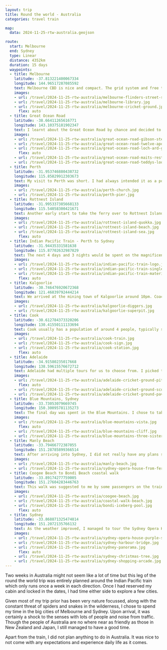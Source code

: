 ```yaml
---
layout: trip
title: Round the world - Australia
categories: travel train

map:
  data: 2024-11-25-rtw-australia.geojson

route:
  start: Melbourne
  end: Sydney
  type: Linear
  distance: 4352km
  duration: 15 days
  waypoints:
  - title: Melbourne
    latitude: -37.813221400067334
    longitude: 144.96517287085592
    text: Melbourne CBD is nice and compact. The grid system and free trams make it easy to get around. I particularly enjoyed tours of the State Library (free) and the Melbourne Cricket Ground (paid). Both are spectacular and their histories are made more engaging with an expert. Walking the Botanical gardens and Southbank are a relaxing affair on a sunny day. The National Gallery of Victoria is also recommended (it is also free!). Melbourne has plethora alleyways and its in these where the hidden gems are for eating out.
    images:
    - url: /travel/2024-11-25-rtw-australia/melbourne-flinders-street-station.jpg
    - url: /travel/2024-11-25-rtw-australia/melbourne-library.jpg
    - url: /travel/2024-11-25-rtw-australia/melbourne-cricket-ground.jpg
      flex: auto
  - title: Great Ocean Road
    latitude: -38.66411265616771
    longitude: 143.10375181902347
    text: I learnt about the Great Ocean Road by chance and decided to book a day tour of the famous stretch of road along the south coast of Australia. We set off very early in the morning as there was a long day of driving ahead of us. With plentiful stops throughout it was a really well thought out tour. We visited Gibson Steps and got our first glimpse of the unforgiving waves that gives the south coast the nickname of Shipwreck Coast. After that, we visited the 12 Apostles and Loch Ard Gorge. Making our way back along the Great Ocean Road proper, we spotted wild koalas in the trees and went for a short walk in Maits Rest Rainforest Walk. Lunch was in Apollo Bay and a final viewpoint at Teddy's Lookout in Lorne. Really fun day out.
    images:
    - url: /travel/2024-11-25-rtw-australia/great-ocean-road-gibson-steps.jpg
    - url: /travel/2024-11-25-rtw-australia/great-ocean-road-twelve-apostles.jpg
    - url: /travel/2024-11-25-rtw-australia/great-ocean-road-loch-ard-gorge.jpg
      flex: auto
    - url: /travel/2024-11-25-rtw-australia/great-ocean-road-maits-rest-rainforest-walk.jpg
    - url: /travel/2024-11-25-rtw-australia/great-ocean-road-teddys-lookout.jpg
  - title: Perth
    latitude: -31.953746880438732
    longitude: 115.85829912303673
    text: My visit to Perth was short. I had always intended it as a positioning stop to start the train ride on the Indian Pacific. Due to unknown reasons when booking my flights, the date I wanted was not available so I ended up having two nights in Perth. However, due to the late arrival of the flight from Melbourne and the early check in for the Indian Pacific, it meant I only had one full day in Perth. With that, I decided to brave the waters and visit Rottnest Island for the day.
    images:
    - url: /travel/2024-11-25-rtw-australia/perth-church.jpg
    - url: /travel/2024-11-25-rtw-australia/perth-pier.jpg
  - title: Rottnest Island
    latitude: -31.995337385668133
    longitude: 115.54058300421671
    text: Another early start to take the ferry over to Rottnest Island. The journey was pleasant and luckily the seas were calm with the stretch down [FIX ME] River slow due to speed restrictions. Once on the island it was instantly obvious why it was a popular destination to visit. Clear waters, pristine beaches and lots of convenient amenities provided the slow, relaxed day I needed in between travel days. I decided to walk anti-clockwise from the ferry port for a short hike. Within ten minutes I spotted my first quokka just chilling out under a tree. They are incredibly adorable creatures and some are not afraid to approach humans. I walked as far as [FIX ME] before retracing my steps and ended back at to get some quality beach time at [FIX ME]. Soon enough, it was time to join the bus tour around the island. It is a much more relaxed way to see the island than cycle around (which a lot of people did). We were introduced to the plant-life, marine-life and [island formation/rocks]. The tour was really informative and enjoyable. Afterwards, a short wait for the return ferry back to Perth.
    images:
    - url: /travel/2024-11-25-rtw-australia/rottnest-island-quokka.jpg
    - url: /travel/2024-11-25-rtw-australia/rottnest-island-beach.jpg
    - url: /travel/2024-11-25-rtw-australia/rottnest-island-sea.jpg
      flex: auto
  - title: Indian Pacific Train - Perth to Sydney
    latitude: -31.94435331581638
    longitude: 115.87702632987829
    text: The next 4 days and 3 nights would be spent on the magnificent Indian Pacific train travelling from Perth to Sydney. I met some wonderful people - both locals and tourists who were all up for a good time onboard. More details of the train and the journey will be in another post, but here I'll post a few photos of some of the places we stopped at.
    images:
    - url: /travel/2024-11-25-rtw-australia/indian-pacific-train-logo.jpg
    - url: /travel/2024-11-25-rtw-australia/indian-pacific-train-single-cabin.jpg
    - url: /travel/2024-11-25-rtw-australia/indian-pacific-train-materials.jpg
      flex: auto
  - title: Kalgoorlie
    latitude: -30.746476920672368
    longitude: 121.46839792444214
    text: We arrived at the mining town of Kalgoorlie around 10pm. Coaches took us for a tour of the town as well as to the mining super pit. Granted, it was late at night so visibility was poor; you could only see the lights on the vehicles which are operated 24 hours a day.
    images:
    - url: /travel/2024-11-25-rtw-australia/kalgoorlie-diggers.jpg
    - url: /travel/2024-11-25-rtw-australia/kalgoorlie-superpit.jpg
  - title: Cook
    latitude: -30.612784373320206
    longitude: 130.41550111133694
    text: Cook usually has a population of around 4 people, typically staff who work on the railways. We arrived in 45C heat but it was still an enjoyable time getting a good look at the whole train for the first time.
    images:
    - url: /travel/2024-11-25-rtw-australia/cook-train.jpg
    - url: /travel/2024-11-25-rtw-australia/cook-sign.jpg
    - url: /travel/2024-11-25-rtw-australia/cook-station.jpg
      flex: auto
  - title: Adelaide
    latitude: -34.91580235017668
    longitude: 138.59615576672712
    text: Adelaide had multiple tours for us to choose from. I picked the Adelaide Oval tour (as I had enjoyed the Melbourne Cricket Ground tour so much). We got to see a lot of behind the scenes locations and even climbed up the scoreboard!
    images:
    - url: /travel/2024-11-25-rtw-australia/adelaide-cricket-ground-pitch.jpg
      flex: auto
    - url: /travel/2024-11-25-rtw-australia/adelaide-cricket-ground-scoreboard.jpg
    - url: /travel/2024-11-25-rtw-australia/adelaide-cricket-ground-pavilion.jpg
  - title: Blue Mountains, Sydney
    latitude: -33.73053079669745
    longitude: 150.30095781135273
    text: The final day was spent in the Blue Mountains. I chose to take the cultural tour which was awesome. Super friendly and knowledgeable Uncle Dave welcomed us onto their lands.
    images:
    - url: /travel/2024-11-25-rtw-australia/blue-mountains-vista.jpg
      flex: auto
    - url: /travel/2024-11-25-rtw-australia/blue-mountains-cliff.jpg
    - url: /travel/2024-11-25-rtw-australia/blue-mountains-three-sisters.jpg
  - title: Manly Beach
    latitude: -33.79466772387055
    longitude: 151.28785899366514
    text: After arriving into Sydney, I did not really have any plans so my first evening was spent settling down and planning what to do. Before the rain poured, I hot-footed it to Manly Beach for a relaxing morning. The beach was lovely and surrounded by great cafes and restaurants. Unfortunately, the waves were quite strong so swimming was not allowed by the coast guards. Nevertheless, I really enjoyed relaxing on the beach after four days on the train.
    images:
    - url: /travel/2024-11-25-rtw-australia/manly-beach.jpg
    - url: /travel/2024-11-25-rtw-australia/sydney-opera-house-from-ferry.jpg
  - title: Coogee Beach to Bondi Beach coastal walk
    latitude: -33.89174277759005
    longitude: 151.27604283446763
    text: This walk was suggested to me by some passengers on the train! On the day I went there was a lot of sea mist coming in but it did not detract from the walk itself. There are a lot of ups and downs with steps but was not too difficult. I lost count of the number of beaches along the way, so there are plenty of opportunities to rest and relax. In fact, I felt like the smaller beaches would have been more relaxing than Bondi Beach which was pretty hectic even on a grey misty day.
    images:
    - url: /travel/2024-11-25-rtw-australia/coogee-beach.jpg
    - url: /travel/2024-11-25-rtw-australia/coastal-walk-beach.jpg
    - url: /travel/2024-11-25-rtw-australia/bondi-iceberg-pool.jpg
      flex: auto
  - title: Sydney
    latitude: -33.868871325474814
    longitude: 151.2072135766132
    text: As the weather improved, I managed to tour the Sydney Opera House, walk up the Harbour Bridge for some incredible views, and go shopping in downtown Sydney. It is a great place for a city break and I enjoyed my time here. If I had more time, I definitely would have loved to take the train out to some of the outer suburbs.
    images:
    - url: /travel/2024-11-25-rtw-australia/sydney-opera-house-purple-steps.jpg
    - url: /travel/2024-11-25-rtw-australia/sydney-harbour-bridge.jpg
    - url: /travel/2024-11-25-rtw-australia/sydney-panorama.jpg
      flex: auto
    - url: /travel/2024-11-25-rtw-australia/sydney-christmas-tree.jpg
    - url: /travel/2024-11-25-rtw-australia/sydney-shopping-arcade.jpg
---
```


Two weeks in Australia might not seem like a lot of time but this leg of the round the world trip was entirely planned around the Indian Pacific train which only runs once a week in each direction. Once I had reserved my cabin and locked in the dates, I had time either side to explore a few cities.

Given most of my trip prior has been very nature focussed, along with the constant threat of spiders and snakes in the wilderness, I chose to spend my time in the big cities of Melbourne and Sydney. Upon arrival, it was certainly a shock to the senses with lots of people and noise from traffic. Though the people of Australia are no where near as friendly as those in New Zealand and Japan, I still managed to have a good time.

Apart from the train, I did not plan anything to do in Australia. It was nice to not come with any expectations and experience daily life as it comes.
